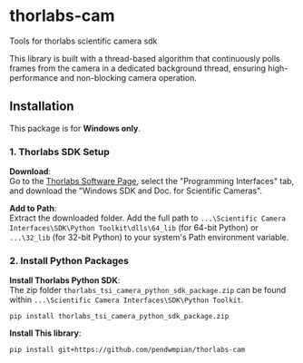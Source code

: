 # thorlabs-cam
Tools for thorlabs scientific camera sdk

This library is built with a thread-based algorithm that continuously polls frames from the camera in a dedicated background thread, ensuring high-performance and non-blocking camera operation.

## Installation
This package is for **Windows only**. 

### 1. Thorlabs SDK Setup

**Download**:  
Go to the [Thorlabs Software Page](https://www.thorlabs.co.jp/software_pages/ViewSoftwarePage.cfm?Code=ThorCam), select the "Programming Interfaces" tab, and download the "Windows SDK and Doc. for Scientific Cameras".
   
**Add to Path**:  
Extract the downloaded folder. Add the full path to `...\Scientific Camera Interfaces\SDK\Python Toolkit\dlls\64_lib` (for 64-bit Python) or `...\32_lib` (for 32-bit Python) to your system's Path environment variable.

### 2. Install Python Packages  

**Install Thorlabs Python SDK**:  
The zip folder `thorlabs_tsi_camera_python_sdk_package.zip` can be found within `...\Scientific Camera Interfaces\SDK\Python Toolkit`.  
```
pip install thorlabs_tsi_camera_python_sdk_package.zip
```

**Install This library**:

```
pip install git+https://github.com/pendwmpian/thorlabs-cam
```
